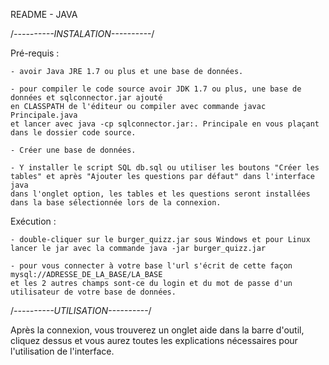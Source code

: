 ﻿README - JAVA



/*----------INSTALATION----------*/



Pré-requis :
	
	- avoir Java JRE 1.7 ou plus et une base de données.

	- pour compiler le code source avoir JDK 1.7 ou plus, une base de données et sqlconnector.jar ajouté
	en CLASSPATH de l'éditeur ou compiler avec commande javac Principale.java 
	et lancer avec java -cp sqlconnector.jar:. Principale en vous plaçant dans le dossier code source.

	- Créer une base de données.

	- Y installer le script SQL db.sql ou utiliser les boutons "Créer les tables" et après "Ajouter les questions par défaut" dans l'interface java
	dans l'onglet option, les tables et les questions seront installées dans la base sélectionnée lors de la connexion.



Exécution :
	
	- double-cliquer sur le burger_quizz.jar sous Windows et pour Linux lancer le jar avec la commande java -jar burger_quizz.jar

	- pour vous connecter à votre base l'url s'écrit de cette façon mysql://ADRESSE_DE_LA_BASE/LA_BASE
	et les 2 autres champs sont-ce du login et du mot de passe d'un utilisateur de votre base de données.



/*----------UTILISATION----------*/



Après la connexion, vous trouverez un onglet aide dans la barre d'outil, cliquez dessus et vous aurez toutes les explications
nécessaires pour l'utilisation de l'interface.
